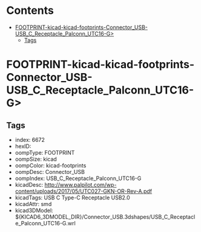 



Contents
========

* [FOOTPRINT-kicad-kicad-footprints-Connector_USB-USB_C_Receptacle_Palconn_UTC16-G>](#footprint-kicad-kicad-footprints-connector_usb-usb_c_receptacle_palconn_utc16-g)
	* [Tags](#tags)

# FOOTPRINT-kicad-kicad-footprints-Connector_USB-USB_C_Receptacle_Palconn_UTC16-G>

## Tags

- index: 6672
- hexID: 
- oompType: FOOTPRINT
- oompSize: kicad
- oompColor: kicad-footprints
- oompDesc: Connector_USB
- oompIndex: USB_C_Receptacle_Palconn_UTC16-G
- kicadDesc: http://www.palpilot.com/wp-content/uploads/2017/05/UTC027-GKN-OR-Rev-A.pdf
- kicadTags: USB C Type-C Receptacle USB2.0
- kicadAttr: smd
- kicad3DModel: ${KICAD6_3DMODEL_DIR}/Connector_USB.3dshapes/USB_C_Receptacle_Palconn_UTC16-G.wrl
